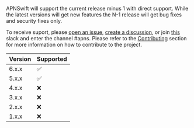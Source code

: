 APNSwift will support the current release minus 1 with direct support. While the latest versions will get new features the N-1 release will get bug fixes and security fixes only.

To receive suport, please [open an issue](https://github.com/swift-server-community/APNSwift/issues), [create a discussion](https://github.com/swift-server-community/APNSwift/discussions), or join [this](https://join.slack.com/t/swift-open-source/shared_invite/zt-203tkfk9g-rCNUZgj5kKhz9QW6Z9Gwqw) slack and enter the channel #apns.
Please refer to the [Contributing](CONTRIBUTING.md) section for more information on how to contribute to the project.

| Version | Supported          |
| ------- | ------------------ |
| 6.x.x   | :white_check_mark: |
| 5.x.x   | :white_check_mark: |
| 4.x.x   | ❌ |
| 3.x.x   | ❌ |
| 2.x.x   | ❌ |
| 1.x.x   | ❌ |
